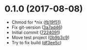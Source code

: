 <a name="0.1.0"></a>
# 0.1.0 (2017-08-08)

* Chmod for *nix ([fb19f51](https://github.com/YoloDev/YoloDev.PartialJson/commit/fb19f51))
* Fix git-version ([3a7ad46](https://github.com/YoloDev/YoloDev.PartialJson/commit/3a7ad46))
* Initial commit ([7224091](https://github.com/YoloDev/YoloDev.PartialJson/commit/7224091))
* Move test project ([0b9b3c9](https://github.com/YoloDev/YoloDev.PartialJson/commit/0b9b3c9))
* Try to fix build ([df3ee5c](https://github.com/YoloDev/YoloDev.PartialJson/commit/df3ee5c))



